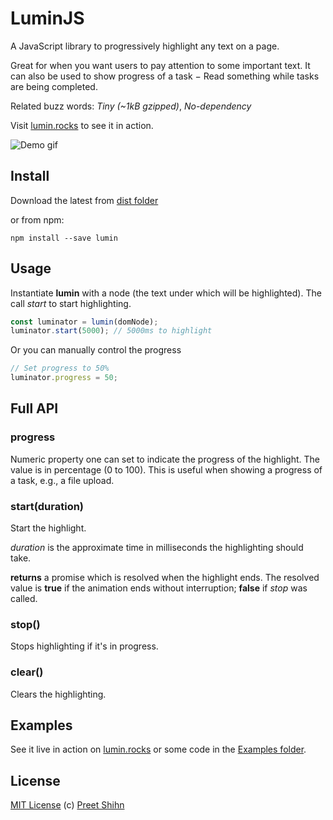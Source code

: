 # LuminJS
A JavaScript library to progressively highlight any text on a page.

Great for when you want users to pay attention to some important text. It can also be used to show progress of a task − Read something while tasks are being completed.

Related buzz words: _Tiny (~1kB gzipped)_, _No-dependency_

Visit [lumin.rocks](https://lumin.rocks/) to see it in action.

![Demo gif](https://lumin.rocks/images/highlight.gif)

## Install

Download the latest from [dist folder](https://github.com/pshihn/lumin/tree/master/dist)

or from npm:
```
npm install --save lumin
```

## Usage

Instantiate **lumin** with a node (the text under which will be highlighted). The call *start* to start highlighting.

```javascript
const luminator = lumin(domNode);
luminator.start(5000); // 5000ms to highlight
```

Or you can manually control the progress
```javascript
// Set progress to 50%
luminator.progress = 50;
```

## Full API

### progress

Numeric property one can set to indicate the progress of the highlight. The value is in percentage (0 to 100). This is useful when showing a progress of a task, e.g., a file upload. 

### start(duration)

Start the highlight.

_duration_ is the approximate time in milliseconds the highlighting should take.

**returns** a promise which is resolved when the highlight ends. The resolved value is __true__ if the animation ends without interruption; __false__ if _stop_ was called.

### stop()

Stops highlighting if it's in progress. 

### clear()

Clears the highlighting.

## Examples

See it live in action on [lumin.rocks](https://lumin.rocks/) or some code in the [Examples folder](https://github.com/pshihn/lumin/tree/master/examples).


## License
[MIT License](https://github.com/pshihn/lumin/blob/master/LICENSE) (c) [Preet Shihn](https://twitter.com/preetster)
